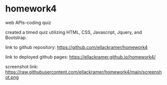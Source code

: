# homework4
web APIs-coding quiz

created a timed quiz utilizing HTML, CSS, Javascript, Jquery, and Bootstrap.

link to github repository: https://github.com/ellackramer/homework4

link to deployed github pages: https://ellackramer.github.io/homework4/


screenshot link: https://raw.githubusercontent.com/ellackramer/homework4/main/screenshot.png